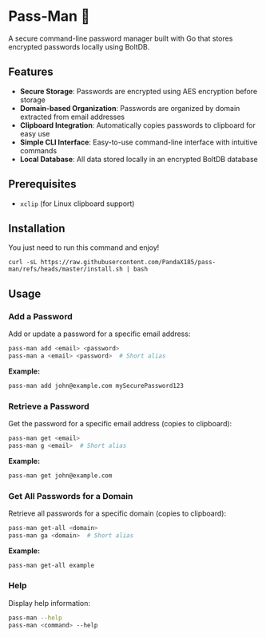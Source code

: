 # Pass-Man 🔐

A secure command-line password manager built with Go that stores encrypted passwords locally using BoltDB.

## Features

- **Secure Storage**: Passwords are encrypted using AES encryption before storage
- **Domain-based Organization**: Passwords are organized by domain extracted from email addresses
- **Clipboard Integration**: Automatically copies passwords to clipboard for easy use
- **Simple CLI Interface**: Easy-to-use command-line interface with intuitive commands
- **Local Database**: All data stored locally in an encrypted BoltDB database

## Prerequisites

- `xclip` (for Linux clipboard support)

## Installation

You just need to run this command and enjoy! 

```
curl -sL https://raw.githubusercontent.com/PandaX185/pass-man/refs/heads/master/install.sh | bash
```

## Usage

### Add a Password

Add or update a password for a specific email address:

```bash
pass-man add <email> <password>
pass-man a <email> <password>  # Short alias
```

**Example:**
```bash
pass-man add john@example.com mySecurePassword123
```

### Retrieve a Password

Get the password for a specific email address (copies to clipboard):

```bash
pass-man get <email>
pass-man g <email>  # Short alias
```

**Example:**
```bash
pass-man get john@example.com
```

### Get All Passwords for a Domain

Retrieve all passwords for a specific domain (copies to clipboard):

```bash
pass-man get-all <domain>
pass-man ga <domain>  # Short alias
```

**Example:**
```bash
pass-man get-all example
```

### Help

Display help information:

```bash
pass-man --help
pass-man <command> --help
```